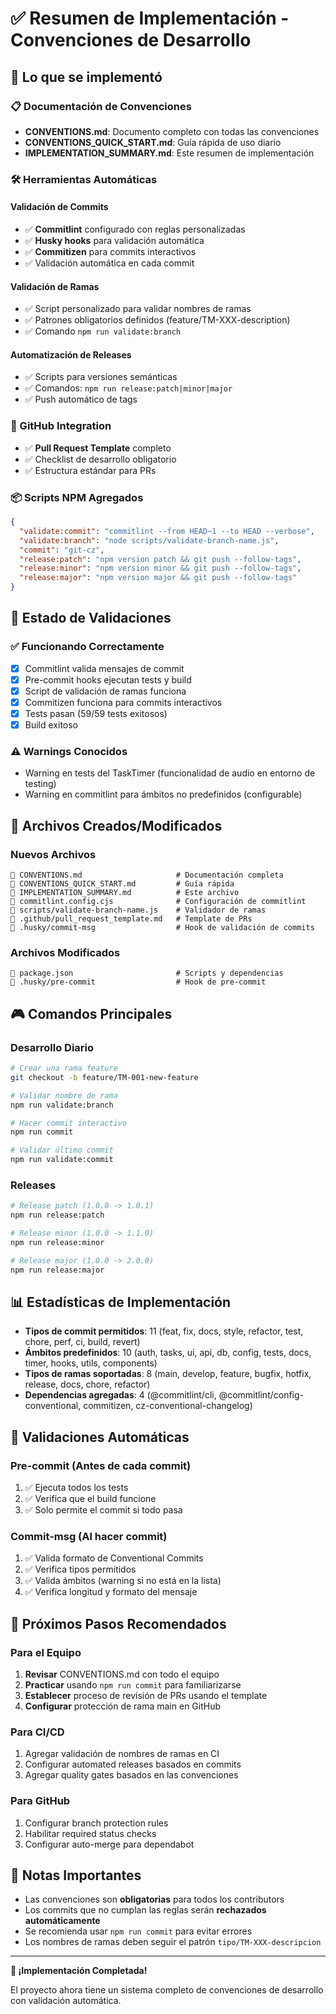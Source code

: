 # ✅ Resumen de Implementación - Convenciones de Desarrollo

## 🎯 Lo que se implementó

### 📋 Documentación de Convenciones
- **CONVENTIONS.md**: Documento completo con todas las convenciones
- **CONVENTIONS_QUICK_START.md**: Guía rápida de uso diario
- **IMPLEMENTATION_SUMMARY.md**: Este resumen de implementación

### 🛠️ Herramientas Automáticas

#### Validación de Commits
- ✅ **Commitlint** configurado con reglas personalizadas
- ✅ **Husky hooks** para validación automática
- ✅ **Commitizen** para commits interactivos
- ✅ Validación automática en cada commit

#### Validación de Ramas
- ✅ Script personalizado para validar nombres de ramas
- ✅ Patrones obligatorios definidos (feature/TM-XXX-description)
- ✅ Comando `npm run validate:branch`

#### Automatización de Releases
- ✅ Scripts para versiones semánticas
- ✅ Comandos: `npm run release:patch|minor|major`
- ✅ Push automático de tags

### 🔄 GitHub Integration
- ✅ **Pull Request Template** completo
- ✅ Checklist de desarrollo obligatorio
- ✅ Estructura estándar para PRs

### 📦 Scripts NPM Agregados
```json
{
  "validate:commit": "commitlint --from HEAD~1 --to HEAD --verbose",
  "validate:branch": "node scripts/validate-branch-name.js",
  "commit": "git-cz",
  "release:patch": "npm version patch && git push --follow-tags",
  "release:minor": "npm version minor && git push --follow-tags",
  "release:major": "npm version major && git push --follow-tags"
}
```

## 🚀 Estado de Validaciones

### ✅ Funcionando Correctamente
- [x] Commitlint valida mensajes de commit
- [x] Pre-commit hooks ejecutan tests y build
- [x] Script de validación de ramas funciona
- [x] Commitizen funciona para commits interactivos
- [x] Tests pasan (59/59 tests exitosos)
- [x] Build exitoso

### ⚠️ Warnings Conocidos
- Warning en tests del TaskTimer (funcionalidad de audio en entorno de testing)
- Warning en commitlint para ámbitos no predefinidos (configurable)

## 📁 Archivos Creados/Modificados

### Nuevos Archivos
```
📄 CONVENTIONS.md                     # Documentación completa
📄 CONVENTIONS_QUICK_START.md         # Guía rápida
📄 IMPLEMENTATION_SUMMARY.md          # Este archivo
📄 commitlint.config.cjs              # Configuración de commitlint
📄 scripts/validate-branch-name.js    # Validador de ramas
📄 .github/pull_request_template.md   # Template de PRs
📄 .husky/commit-msg                  # Hook de validación de commits
```

### Archivos Modificados
```
📝 package.json                       # Scripts y dependencias
📝 .husky/pre-commit                  # Hook de pre-commit
```

## 🎮 Comandos Principales

### Desarrollo Diario
```bash
# Crear una rama feature
git checkout -b feature/TM-001-new-feature

# Validar nombre de rama
npm run validate:branch

# Hacer commit interactivo
npm run commit

# Validar último commit
npm run validate:commit
```

### Releases
```bash
# Release patch (1.0.0 -> 1.0.1)
npm run release:patch

# Release minor (1.0.0 -> 1.1.0)  
npm run release:minor

# Release major (1.0.0 -> 2.0.0)
npm run release:major
```

## 📊 Estadísticas de Implementación

- **Tipos de commit permitidos**: 11 (feat, fix, docs, style, refactor, test, chore, perf, ci, build, revert)
- **Ámbitos predefinidos**: 10 (auth, tasks, ui, api, db, config, tests, docs, timer, hooks, utils, components)
- **Tipos de ramas soportadas**: 8 (main, develop, feature, bugfix, hotfix, release, docs, chore, refactor)
- **Dependencias agregadas**: 4 (@commitlint/cli, @commitlint/config-conventional, commitizen, cz-conventional-changelog)

## 🔐 Validaciones Automáticas

### Pre-commit (Antes de cada commit)
1. ✅ Ejecuta todos los tests
2. ✅ Verifica que el build funcione
3. ✅ Solo permite el commit si todo pasa

### Commit-msg (Al hacer commit)
1. ✅ Valida formato de Conventional Commits
2. ✅ Verifica tipos permitidos
3. ✅ Valida ámbitos (warning si no está en la lista)
4. ✅ Verifica longitud y formato del mensaje

## 🎯 Próximos Pasos Recomendados

### Para el Equipo
1. **Revisar** CONVENTIONS.md con todo el equipo
2. **Practicar** usando `npm run commit` para familiarizarse
3. **Establecer** proceso de revisión de PRs usando el template
4. **Configurar** protección de rama main en GitHub

### Para CI/CD
1. Agregar validación de nombres de ramas en CI
2. Configurar automated releases basados en commits
3. Agregar quality gates basados en las convenciones

### Para GitHub
1. Configurar branch protection rules
2. Habilitar required status checks
3. Configurar auto-merge para dependabot

## 📝 Notas Importantes

- Las convenciones son **obligatorias** para todos los contributors
- Los commits que no cumplan las reglas serán **rechazados automáticamente**
- Se recomienda usar `npm run commit` para evitar errores
- Los nombres de ramas deben seguir el patrón `tipo/TM-XXX-descripcion`

---

**🎉 ¡Implementación Completada!** 

El proyecto ahora tiene un sistema completo de convenciones de desarrollo con validación automática.
